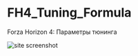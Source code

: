 # FH4_Tuning_Formula
Forza Horizon 4: Параметры тюнинга

![site screenshot](https://cdn.discordapp.com/attachments/612691233613021329/857666411991793714/unknown.png)
